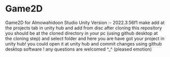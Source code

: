 # Game2D
 Game2D for Almowahidoon Studio
Unity Version :- 2022.3.56f1
make add at the projects tab in unity hub and add from disc 
after cloning this repository you should be at the cloned directory in your pc (using github desktop at the cloning step)
and select folder
and here you are have got your project in unity hub!
you could open it at unity hub and commit changes using github desktop software !
any questions are welcomed ^_^ (pleased emotion)
